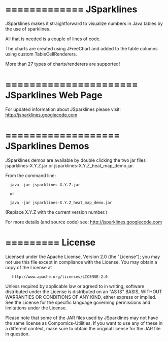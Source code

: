 
   
   =============
    JSparklines
   =============

   JSparklines makes it straightforward to visualize numbers in Java 
   tables by the use of sparklines. 

   All that is needed is a couple of lines of code. 

   The charts are created using JFreeChart and added to the table 
   columns using custom TableCellRenderers. 

   More than 27 types of charts/renderers are supported! 

  
   ======================
    JSparklines Web Page
   ======================

   For updated information about JSparklines please visit:
   http://jsparklines.googlecode.com


   ===================
    JSparklines Demos
   ===================

   JSparklines demos are available by double clicking the two jar files 
   jsparklines-X.Y.Z.jar or jsparklines-X.Y.Z_heat_map_demo.jar.

   From the command line: 

      java -jar jsparklines-X.Y.Z.jar

      or

      java -jar jsparklines-X.Y.Z_heat_map_demo.jar


   (Replace X.Y.Z with the current version number.)


   For more details (and source code) see: http://jsparklines.googlecode.com


   =========
    License
   =========
   
   Licensed under the Apache License, Version 2.0 (the "License");
   you may not use this file except in compliance with the License.
   You may obtain a copy of the License at

       http://www.apache.org/licenses/LICENSE-2.0


   Unless required by applicable law or agreed to in writing, software
   distributed under the License is distributed on an "AS IS" BASIS,
   WITHOUT WARRANTIES OR CONDITIONS OF ANY KIND, either express or implied. 
   See the License for the specific language governing permissions and
   limitations under the License.


   Please note that some of the JAR files used by JSparklines may not have 
   the same license as Compomics-Utilities. If you want to use any of these 
   in a different context, make sure to obtain the original license for the 
   JAR file in question.
